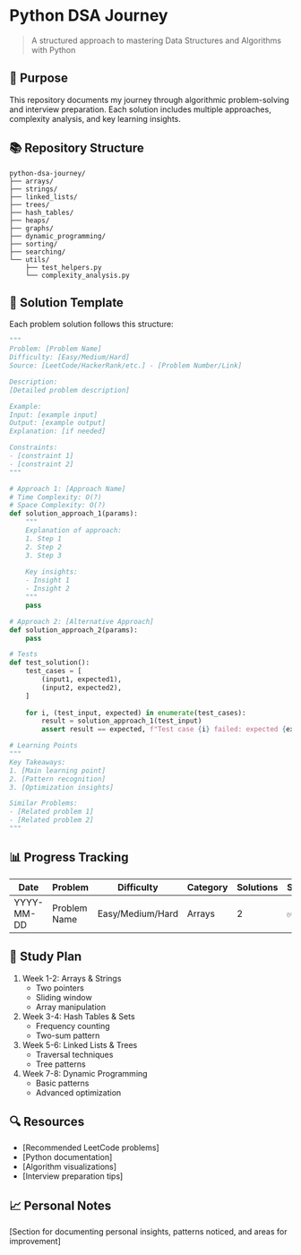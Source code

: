 # Python DSA Journey
> A structured approach to mastering Data Structures and Algorithms with Python

## 🎯 Purpose
This repository documents my journey through algorithmic problem-solving and interview preparation. Each solution includes multiple approaches, complexity analysis, and key learning insights.

## 📚 Repository Structure
```
python-dsa-journey/
├── arrays/
├── strings/
├── linked_lists/
├── trees/
├── hash_tables/
├── heaps/
├── graphs/
├── dynamic_programming/
├── sorting/
├── searching/
└── utils/
    ├── test_helpers.py
    └── complexity_analysis.py
```

## 🧩 Solution Template
Each problem solution follows this structure:

```python
"""
Problem: [Problem Name]
Difficulty: [Easy/Medium/Hard]
Source: [LeetCode/HackerRank/etc.] - [Problem Number/Link]

Description:
[Detailed problem description]

Example:
Input: [example input]
Output: [example output]
Explanation: [if needed]

Constraints:
- [constraint 1]
- [constraint 2]
"""

# Approach 1: [Approach Name]
# Time Complexity: O(?)
# Space Complexity: O(?)
def solution_approach_1(params):
    """
    Explanation of approach:
    1. Step 1
    2. Step 2
    3. Step 3
    
    Key insights:
    - Insight 1
    - Insight 2
    """
    pass

# Approach 2: [Alternative Approach]
def solution_approach_2(params):
    pass

# Tests
def test_solution():
    test_cases = [
        (input1, expected1),
        (input2, expected2),
    ]
    
    for i, (test_input, expected) in enumerate(test_cases):
        result = solution_approach_1(test_input)
        assert result == expected, f"Test case {i} failed: expected {expected}, got {result}"

# Learning Points
"""
Key Takeaways:
1. [Main learning point]
2. [Pattern recognition]
3. [Optimization insights]

Similar Problems:
- [Related problem 1]
- [Related problem 2]
"""
```

## 📊 Progress Tracking
| Date | Problem | Difficulty | Category | Solutions | Status |
|------|----------|------------|-----------|------------|---------|
| YYYY-MM-DD | Problem Name | Easy/Medium/Hard | Arrays | 2 | ✅ |

## 🎯 Study Plan
1. Week 1-2: Arrays & Strings
   - Two pointers
   - Sliding window
   - Array manipulation
2. Week 3-4: Hash Tables & Sets
   - Frequency counting
   - Two-sum pattern
3. Week 5-6: Linked Lists & Trees
   - Traversal techniques
   - Tree patterns
4. Week 7-8: Dynamic Programming
   - Basic patterns
   - Advanced optimization

## 🔍 Resources
- [Recommended LeetCode problems]
- [Python documentation]
- [Algorithm visualizations]
- [Interview preparation tips]

## 📈 Personal Notes
[Section for documenting personal insights, patterns noticed, and areas for improvement]